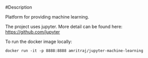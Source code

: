 #Description

Platform for providing machine learning.

The project uses jupyter. More detail can be found here: https://github.com/jupyter

To run the docker image locally:

```
docker run -it -p 8888:8888 amritraj/jupyter-machine-learning
```
